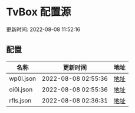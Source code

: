 
# TvBox 配置源

更新时间: 2022-08-08 11:52:16


## 配置

|   名称  | 更新时间  |地址  |
|  ----  | ----  |----  |
|  wp0i.json | 2022-08-08 02:55:36 |[地址](https://box.okeybox.top/tv/wp0i.json) |
|  oi0i.json | 2022-08-08 02:55:36 |[地址](https://box.okeybox.top/tv/oi0i.json) |
|  rfls.json | 2022-08-08 02:36:31 |[地址](https://box.okeybox.top/tv/rfls.json) |
  
    